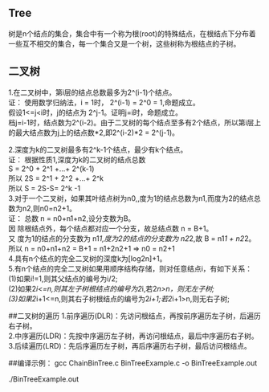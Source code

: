 ## Tree
  树是n个结点的集合，集合中有一个称为根(root)的特殊结点，在根结点下分布着一些互不相交的集合，每一个集合又是一个树，这些树称为根结点的子树。    

## 二叉树
  1.在二叉树中，第i层的结点总数最多为2^(i-1)个结点。    
    证： 使用数学归纳法，i = 1时， 2^(i-1) = 2^0 = 1,命题成立。    
        假设1<=j<i时，j的结点为 2^j-1。证明j=i时，命题成立。    
        档j=i-1时，结点数为2^(i-2)。由于二叉树的每个结点至多有2个结点，所以第i层上的最大结点数为j上的结点数*2,即2^(i-2)*2 = 2^(j-1)。    


  2.深度为k的二叉树最多有2^k-1个结点，最少有k个结点。    
      证： 根据性质1,深度为k的二叉树的结点总数         
          S = 2^0 + 2^1 +...+ 2^(k-1)        
          所以 2S = 2^1 + 2^2 +...+ 2^k    
          所以 S = 2S-S= 2^k -1    
  3.对于一个二叉树，如果其叶结点树为n0,,度为1的结点总数为n1,而度为2的结点总数为n2,则n0=n2+1。    
        证： 总数 n = n0+n1+n2,设分支数为B。    
            因 除根结点外，每个结点都对应一个分支，故总结点数 n = B+1。    
            又 度为1的结点的分支数为 n1*1,度为2的结点的分支数为 n2*2,故 B = n1*1 + n2*2。    
            所以 n = n0+n1+n2 = B+1 = n1+2n2+1 => n0 = n2+1    
  4.具有n个结点的完全二叉树的深度k为[log2n]+1。    
  5.有n个结点的完全二叉树如果用顺序结构存储，则对任意结点i，有如下关系：    
    (1)如果i!=1,则其父结点的编号为i/2;    
    (2)如果2*i<=n,则其左子树根结点的编号为2*i,若2*n>n，则无左子树;    
    (3)如果2*i+1<=n,则其右子树根结点的编号为2*i+1;若2*i+1>n,则无右子树;    


##二叉树的遍历
  1.前序遍历(DLR)：先访问根结点，再按前序遍历左子树，后遍历右子树。   
  2.中序遍历(LDR)：先按中序遍历左子树，再访问根结点，最后中序遍历右子树。    
  3.后续遍历(LRD)：先后序遍历左子树，再后序遍历右子树，最后访问根结点。

##编译示例：
  gcc ChainBinTree.c BinTreeExample.c -o BinTreeExample.out     

  ./BinTreeExample.out    
